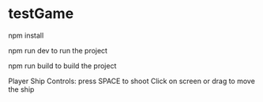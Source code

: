 # testGame

npm install

npm run dev to run the project

npm run build to build the project

Player Ship Controls:
press SPACE to shoot
Click on screen or drag to move the ship
